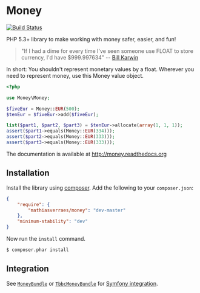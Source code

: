 Money
=====

[![Build Status](https://api.travis-ci.org/mathiasverraes/money.png?branch=master)](http://travis-ci.org/mathiasverraes/money)

PHP 5.3+ library to make working with money safer, easier, and fun!

> "If I had a dime for every time I've seen someone use FLOAT to store currency, I'd have $999.997634" -- [Bill Karwin](https://twitter.com/billkarwin/status/347561901460447232)

In short: You shouldn't represent monetary values by a float. Wherever
you need to represent money, use this Money value object.

```php
<?php

use Money\Money;

$fiveEur = Money::EUR(500);
$tenEur = $fiveEur->add($fiveEur);

list($part1, $part2, $part3) = $tenEur->allocate(array(1, 1, 1));
assert($part1->equals(Money::EUR(334)));
assert($part2->equals(Money::EUR(333)));
assert($part3->equals(Money::EUR(333)));
```

The documentation is available at http://money.readthedocs.org


Installation
------------

Install the library using [composer][1]. Add the following to your `composer.json`:

```json
{
    "require": {
        "mathiasverraes/money": "dev-master"
    },
    "minimum-stability": "dev"    
}
```

Now run the `install` command.

```sh
$ composer.phar install
```

Integration
-----------

See [`MoneyBundle`][2] or [`TbbcMoneyBundle`][4] for [Symfony integration][3].

[1]: http://getcomposer.org/
[2]: https://github.com/pink-tie/MoneyBundle/
[3]: http://symfony.com/
[4]: https://github.com/TheBigBrainsCompany/TbbcMoneyBundle
